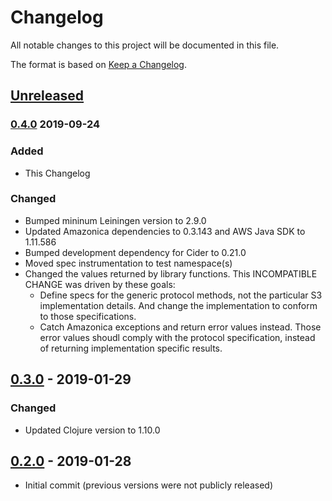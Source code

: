 # Changelog
All notable changes to this project will be documented in this file.

The format is based on [Keep a Changelog](http://keepachangelog.com/en/1.0.0/).

## [Unreleased]

### [0.4.0] 2019-09-24
### Added
- This Changelog

### Changed
- Bumped mininum Leiningen version to 2.9.0
- Updated Amazonica dependencies to 0.3.143 and AWS Java SDK to 1.11.586
- Bumped development dependency for Cider to 0.21.0
- Moved spec instrumentation to test namespace(s)
- Changed the values returned by library functions. This INCOMPATIBLE CHANGE was driven by these goals:
  - Define specs for the generic protocol methods, not the particular S3 implementation details. And change the implementation to conform to those specifications.
  - Catch Amazonica exceptions and return error values instead. Those error values shoudl comply with the protocol specification, instead of returning implementation specific results.

## [0.3.0] - 2019-01-29
### Changed
- Updated Clojure version to 1.10.0

## [0.2.0] - 2019-01-28
- Initial commit (previous versions were not publicly released)

[UNRELEASED]:  https://github.com/magnetcoop/buddy-auth.jwt-oidc/compare/v0.4.0...HEAD
[0.4.0]: https://github.com/magnetcoop/buddy-auth.jwt-oidc/releases/tag/v0.4.0
[0.3.0]: https://github.com/magnetcoop/buddy-auth.jwt-oidc/releases/tag/v0.3.0
[0.2.0]: https://github.com/magnetcoop/buddy-auth.jwt-oidc/releases/tag/v0.2.0

